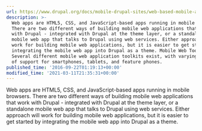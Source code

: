 ```yaml
---
url: https://www.drupal.org/docs/mobile-drupal-sites/web-based-mobile-apps
description: >-
  Web apps are HTML5, CSS, and JavaScript-based apps running in mobile browsers.
  There are two different ways of building mobile web applications that work
  with Drupal - integrated with Drupal at the theme layer, or a standalone
  mobile web app that talks to Drupal using web services. Either approach will
  work for building mobile web applications, but it is easier to get started by
  integrating the mobile web app into Drupal as a theme. Mobile Web Toolkits
  Several different mobile web application toolkits exist, with varying degrees
  of support for smartphones, tablets, and feature phones.
published_time: '2016-09-22T01:19:13+00:00'
modified_time: '2021-03-11T21:35:31+00:00'
---
```

Web apps are HTML5, CSS, and JavaScript-based apps running in mobile browsers. There are two different ways of building mobile web applications that work with Drupal - integrated with Drupal at the theme layer, or a standalone mobile web app that talks to Drupal using web services. Either approach will work for building mobile web applications, but it is easier to get started by integrating the mobile web app into Drupal as a theme.